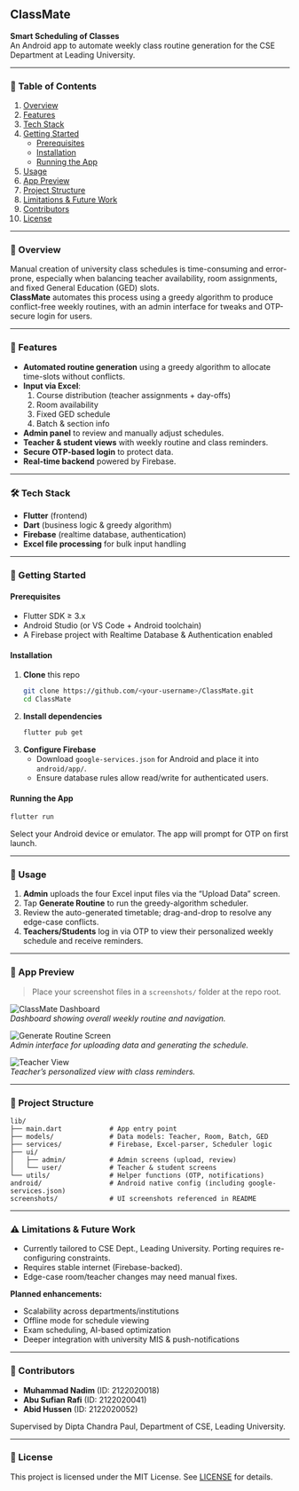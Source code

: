 ## ClassMate

**Smart Scheduling of Classes**  
An Android app to automate weekly class routine generation for the CSE Department at Leading University.

---

### 📖 Table of Contents

1. [Overview](#overview)  
2. [Features](#features)  
3. [Tech Stack](#tech-stack)  
4. [Getting Started](#getting-started)  
   - [Prerequisites](#prerequisites)  
   - [Installation](#installation)  
   - [Running the App](#running-the-app)  
5. [Usage](#usage)  
6. [App Preview](#app-preview)  
7. [Project Structure](#project-structure)  
8. [Limitations & Future Work](#limitations--future-work)  
9. [Contributors](#contributors)  
10. [License](#license)  

---

### 🌟 Overview

Manual creation of university class schedules is time-consuming and error-prone, especially when balancing teacher availability, room assignments, and fixed General Education (GED) slots.  
**ClassMate** automates this process using a greedy algorithm to produce conflict-free weekly routines, with an admin interface for tweaks and OTP-secure login for users.

---

### 🚀 Features

- **Automated routine generation** using a greedy algorithm to allocate time-slots without conflicts.  
- **Input via Excel**:  
  1. Course distribution (teacher assignments + day-offs)  
  2. Room availability  
  3. Fixed GED schedule  
  4. Batch & section info  
- **Admin panel** to review and manually adjust schedules.  
- **Teacher & student views** with weekly routine and class reminders.  
- **Secure OTP-based login** to protect data.  
- **Real-time backend** powered by Firebase.

---

### 🛠 Tech Stack

- **Flutter** (frontend)  
- **Dart** (business logic & greedy algorithm)  
- **Firebase** (realtime database, authentication)  
- **Excel file processing** for bulk input handling

---

### 🌿 Getting Started

#### Prerequisites

- Flutter SDK ≥ 3.x  
- Android Studio (or VS Code + Android toolchain)  
- A Firebase project with Realtime Database & Authentication enabled  

#### Installation

1. **Clone** this repo  
   ```bash
   git clone https://github.com/<your-username>/ClassMate.git
   cd ClassMate
   ```
2. **Install dependencies**  
   ```bash
   flutter pub get
   ```
3. **Configure Firebase**  
   - Download `google-services.json` for Android and place it into `android/app/`.  
   - Ensure database rules allow read/write for authenticated users.

#### Running the App

```bash
flutter run
```

Select your Android device or emulator. The app will prompt for OTP on first launch.

---

### 👻 Usage

1. **Admin** uploads the four Excel input files via the “Upload Data” screen.  
2. Tap **Generate Routine** to run the greedy-algorithm scheduler.  
3. Review the auto-generated timetable; drag-and-drop to resolve any edge-case conflicts.  
4. **Teachers/Students** log in via OTP to view their personalized weekly schedule and receive reminders.

---

### 📱 App Preview

> Place your screenshot files in a `screenshots/` folder at the repo root.

![ClassMate Dashboard](screenshots/dashboard.png)  
*Dashboard showing overall weekly routine and navigation.*

![Generate Routine Screen](screenshots/generate_routine.png)  
*Admin interface for uploading data and generating the schedule.*

![Teacher View](screenshots/teacher_view.png)  
*Teacher’s personalized view with class reminders.*

---

### 📁 Project Structure

```
lib/
├── main.dart            # App entry point
├── models/              # Data models: Teacher, Room, Batch, GED
├── services/            # Firebase, Excel-parser, Scheduler logic
├── ui/
│   ├── admin/           # Admin screens (upload, review)
│   └── user/            # Teacher & student screens
└── utils/               # Helper functions (OTP, notifications)
android/                 # Android native config (including google-services.json)
screenshots/             # UI screenshots referenced in README
```

---

### ⚠️ Limitations & Future Work

- Currently tailored to CSE Dept., Leading University. Porting requires re-configuring constraints.  
- Requires stable internet (Firebase-backed).  
- Edge-case room/teacher changes may need manual fixes.  

**Planned enhancements:**  
- Scalability across departments/institutions  
- Offline mode for schedule viewing  
- Exam scheduling, AI-based optimization  
- Deeper integration with university MIS & push-notifications  

---

### 👥 Contributors

- **Muhammad Nadim** (ID: 2122020018)  
- **Abu Sufian Rafi** (ID: 2122020041)  
- **Abid Hussen** (ID: 2122020052)  

Supervised by Dipta Chandra Paul, Department of CSE, Leading University.

---

### 📄 License

This project is licensed under the MIT License. See [LICENSE](LICENSE) for details.

